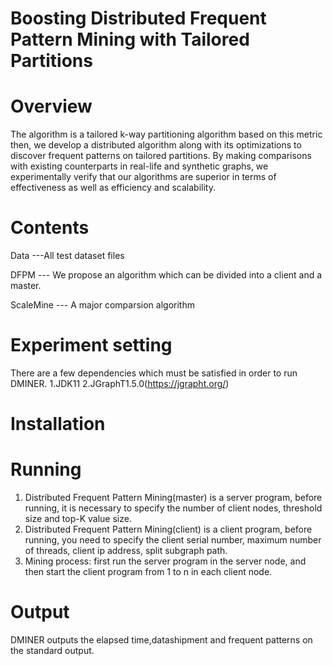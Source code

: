 # Boosting Distributed Frequent Pattern Mining with Tailored Partitions
# Overview
The algorithm is a tailored k-way partitioning algorithm based on this metric then, we develop a distributed algorithm along with its optimizations to discover frequent patterns on tailored partitions. By making comparisons with existing counterparts in real-life and synthetic graphs, we experimentally verify that our algorithms are superior in terms of effectiveness as well as efficiency and scalability.
# Contents
Data ---All test dataset files

DFPM --- We propose an algorithm which can be divided into a client and a master.

ScaleMine --- A major comparsion algorithm

# Experiment setting
There are a few dependencies which must be satisfied in order to run DMINER.
1.JDK11
2.JGraphT1.5.0(https://jgrapht.org/)
# Installation

# Running
1. Distributed Frequent Pattern Mining(master) is a server program, before running, it is necessary to specify the number of client nodes, threshold size and top-K value size.
2. Distributed Frequent Pattern Mining(client) is a client program, before running, you need to specify the client serial number, maximum number of threads, client ip address, split subgraph path.
3. Mining process: first run the server program in the server node, and then start the client program from 1 to n in each client node.
# Output
DMINER outputs the elapsed time,datashipment and frequent patterns on the standard output.
